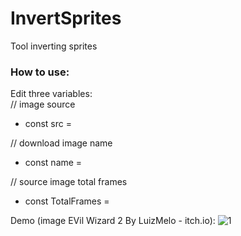 # InvertSprites
Tool inverting sprites

### How to use:
Edit three variables:  
// image source  
* const src =  

// download image name  
* const name =   

// source image total frames  
* const TotalFrames =   

Demo (image EVil Wizard 2 By LuizMelo - itch.io):
![1](https://user-images.githubusercontent.com/82336264/235791826-88827c3f-bcc4-4e75-8629-5c9f496ee53f.png)
